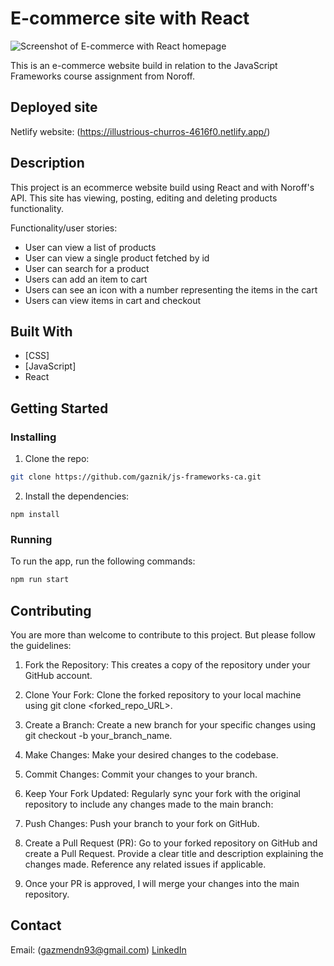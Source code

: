 # E-commerce site with React

![Screenshot of E-commerce with React homepage](https://leafy-torrone-c9e9ae.netlify.app/img/e-commerce-with-react.png)

This is an e-commerce website build in relation to the JavaScript Frameworks course assignment from Noroff. 

## Deployed site
Netlify website: (https://illustrious-churros-4616f0.netlify.app/)

## Description

This project is an ecommerce website build using React and with Noroff's API. This site has viewing, posting, editing and deleting products functionality. 


Functionality/user stories:
- User can view a list of products
- User can view a single product fetched by id
- User can search for a product
- Users can add an item to cart
- Users can see an icon with a number representing the items in the cart
- Users can view items in cart and checkout

## Built With
- [CSS]
- [JavaScript]
- React 

## Getting Started

### Installing

1. Clone the repo:

```bash
git clone https://github.com/gaznik/js-frameworks-ca.git
```

2. Install the dependencies:

```
npm install 
```

### Running

To run the app, run the following commands:

```bash
npm run start
```

## Contributing
You are more than welcome to contribute to this project. But please follow the guidelines:

1. Fork the Repository:
This creates a copy of the repository under your GitHub account.

2. Clone Your Fork:
Clone the forked repository to your local machine using git clone <forked_repo_URL>.

3. Create a Branch:
Create a new branch for your specific changes using git checkout -b your_branch_name.

4. Make Changes:
Make your desired changes to the codebase.

5. Commit Changes:
Commit your changes to your branch.

6. Keep Your Fork Updated:
Regularly sync your fork with the original repository to include any changes made to the main branch:

7. Push Changes:
Push your branch to your fork on GitHub.

8. Create a Pull Request (PR):
Go to your forked repository on GitHub and create a Pull Request.
Provide a clear title and description explaining the changes made.
Reference any related issues if applicable.

9. Once your PR is approved, I will merge your changes into the main repository.

## Contact

Email: (gazmendn93@gmail.com)
[LinkedIn](https://www.linkedin.com/in/gazmend-nikqi-389266205/)
